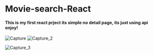 # Movie-search-React
#### This is my first react prject its simple no detail page, its just using api enjoy!


![Capture](https://github.com/BetterCallGuts/Movie-search-React/assets/122576822/3d39dbc7-f884-418d-b22a-931446fe5600)
![Capture_2](https://github.com/BetterCallGuts/Movie-search-React/assets/122576822/b303eca3-34c8-4206-8e96-1e37f067efff)
 
  ![Capture_3](https://github.com/BetterCallGuts/Movie-search-React/assets/122576822/f525e7d5-5f48-423f-a401-297d5dc6edce) 

  

